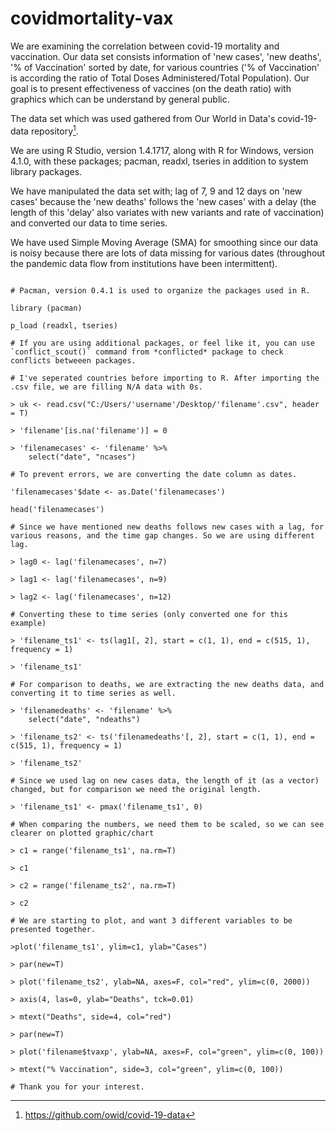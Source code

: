 # covidmortality-vax

We are examining the correlation between covid-19 mortality and vaccination. Our data set consists information of 'new cases', 'new deaths', '% of Vaccination' sorted by date, for various countries ('% of Vaccination' is according the ratio of Total Doses Administered/Total Population). Our goal is to present effectiveness of vaccines (on the death ratio) with graphics which can be understand by general public.

The data set which was used gathered from Our World in Data's covid-19-data repository[^1].

We are using R Studio, version 1.4.1717, along with R for Windows, version 4.1.0, with these packages; pacman, readxl, tseries in addition to system library packages.

We have manipulated the data set with; lag of 7, 9 and 12 days on 'new cases' because the 'new deaths' follows the 'new cases' with a delay (the length of this 'delay' also variates with new variants and rate of vaccination) and converted our data to time series.

We have used Simple Moving Average (SMA) for smoothing since our data is noisy because there are lots of data missing for various dates (throughout the pandemic data flow from institutions have been intermittent).

[^1]: https://github.com/owid/covid-19-data

```

# Pacman, version 0.4.1 is used to organize the packages used in R.

library (pacman)

p_load (readxl, tseries)

# If you are using additional packages, or feel like it, you can use `conflict_scout()` command from *conflicted* package to check conflicts betweeen packages.

# I've seperated countries before importing to R. After importing the .csv file, we are filling N/A data with 0s.

> uk <- read.csv("C:/Users/'username'/Desktop/'filename'.csv", header = T)

> 'filename'[is.na('filename')] = 0

> 'filenamecases' <- 'filename' %>%
    select("date", "ncases")
    
# To prevent errors, we are converting the date column as dates.

'filenamecases'$date <- as.Date('filenamecases')

head('filenamecases')

# Since we have mentioned new deaths follows new cases with a lag, for various reasons, and the time gap changes. So we are using different lag.

> lag0 <- lag('filenamecases', n=7)

> lag1 <- lag('filenamecases', n=9)

> lag2 <- lag('filenamecases', n=12)

# Converting these to time series (only converted one for this example)

> 'filename_ts1' <- ts(lag1[, 2], start = c(1, 1), end = c(515, 1), frequency = 1)

> 'filename_ts1'

# For comparison to deaths, we are extracting the new deaths data, and converting it to time series as well.

> 'filenamedeaths' <- 'filename' %>%
    select("date", "ndeaths")

> 'filename_ts2' <- ts('filenamedeaths'[, 2], start = c(1, 1), end = c(515, 1), frequency = 1)      

> 'filename_ts2'

# Since we used lag on new cases data, the length of it (as a vector) changed, but for comparison we need the original length.

> 'filename_ts1' <- pmax('filename_ts1', 0)

# When comparing the numbers, we need them to be scaled, so we can see clearer on plotted graphic/chart

> c1 = range('filename_ts1', na.rm=T)

> c1

> c2 = range('filename_ts2', na.rm=T)

> c2

# We are starting to plot, and want 3 different variables to be presented together.

>plot('filename_ts1', ylim=c1, ylab="Cases")

> par(new=T)

> plot('filename_ts2', ylab=NA, axes=F, col="red", ylim=c(0, 2000))

> axis(4, las=0, ylab="Deaths", tck=0.01)

> mtext("Deaths", side=4, col="red")

> par(new=T)

> plot('filename$tvaxp', ylab=NA, axes=F, col="green", ylim=c(0, 100))

> mtext("% Vaccination", side=3, col="green", ylim=c(0, 100))

# Thank you for your interest.

```

